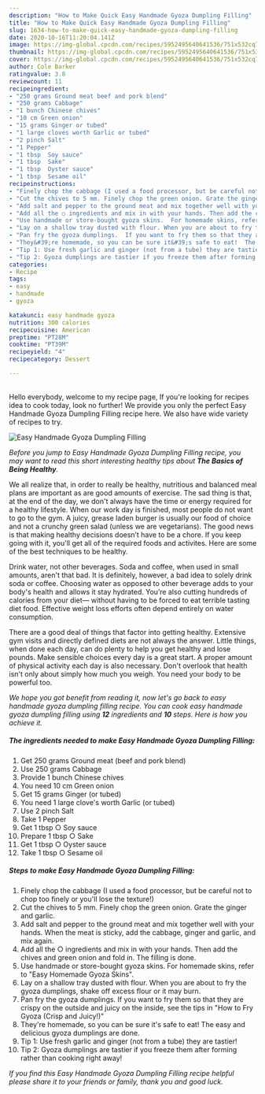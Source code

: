 ```yaml
---
description: "How to Make Quick Easy Handmade Gyoza Dumpling Filling"
title: "How to Make Quick Easy Handmade Gyoza Dumpling Filling"
slug: 1634-how-to-make-quick-easy-handmade-gyoza-dumpling-filling
date: 2020-10-16T11:20:04.141Z
image: https://img-global.cpcdn.com/recipes/5952495640641536/751x532cq70/easy-handmade-gyoza-dumpling-filling-recipe-main-photo.jpg
thumbnail: https://img-global.cpcdn.com/recipes/5952495640641536/751x532cq70/easy-handmade-gyoza-dumpling-filling-recipe-main-photo.jpg
cover: https://img-global.cpcdn.com/recipes/5952495640641536/751x532cq70/easy-handmade-gyoza-dumpling-filling-recipe-main-photo.jpg
author: Cole Barker
ratingvalue: 3.8
reviewcount: 11
recipeingredient:
- "250 grams Ground meat beef and pork blend"
- "250 grams Cabbage"
- "1 bunch Chinese chives"
- "10 cm Green onion"
- "15 grams Ginger or tubed"
- "1 large cloves worth Garlic or tubed"
- "2 pinch Salt"
- "1 Pepper"
- "1 tbsp  Soy sauce"
- "1 tbsp  Sake"
- "1 tbsp  Oyster sauce"
- "1 tbsp  Sesame oil"
recipeinstructions:
- "Finely chop the cabbage (I used a food processor, but be careful not to chop too finely or you&#39;ll lose the texture!)"
- "Cut the chives to 5 mm. Finely chop the green onion. Grate the ginger and garlic."
- "Add salt and pepper to the ground meat and mix together well with your hands. When the meat is sticky, add the cabbage, ginger and garlic, and mix again."
- "Add all the ○ ingredients and mix in with your hands. Then add the chives and green onion and fold in. The filling is done."
- "Use handmade or store-bought gyoza skins.  For homemade skins, refer to &#34;Easy Homemade Gyoza Skins&#34;."
- "Lay on a shallow tray dusted with flour. When you are about to fry the gyoza dumplings, shake off excess flour or it may burn."
- "Pan fry the gyoza dumplings.  If you want to fry them so that they are crispy on the outside and juicy on the inside, see the tips in &#34;How to Fry Gyoza (Crisp and Juicy!)&#34;"
- "They&#39;re homemade, so you can be sure it&#39;s safe to eat!  The easy and delicious gyoza dumplings are done."
- "Tip 1: Use fresh garlic and ginger (not from a tube) they are tastier!"
- "Tip 2: Gyoza dumplings are tastier if you freeze them after forming rather than cooking right away!"
categories:
- Recipe
tags:
- easy
- handmade
- gyoza

katakunci: easy handmade gyoza 
nutrition: 300 calories
recipecuisine: American
preptime: "PT28M"
cooktime: "PT39M"
recipeyield: "4"
recipecategory: Dessert

---
```

<br>
Hello everybody, welcome to my recipe page, If you're looking for recipes idea to cook today, look no further! We provide you only the perfect Easy Handmade Gyoza Dumpling Filling recipe here. We also have wide variety of recipes to try.
<br>


![Easy Handmade Gyoza Dumpling Filling](https://img-global.cpcdn.com/recipes/5952495640641536/751x532cq70/easy-handmade-gyoza-dumpling-filling-recipe-main-photo.jpg)

<i>Before you jump to Easy Handmade Gyoza Dumpling Filling recipe, you may want to read this short interesting healthy tips about <strong>The Basics of Being Healthy</strong>.</i>

We all realize that, in order to really be healthy, nutritious and balanced meal plans are important as are good amounts of exercise. The sad thing is that, at the end of the day, we don't always have the time or energy required for a healthy lifestyle. When our work day is finished, most people do not want to go to the gym. A juicy, grease laden burger is usually our food of choice and not a crunchy green salad (unless we are vegetarians). The good news is that making healthy decisions doesn’t have to be a chore. If you keep going with it, you'll get all of the required foods and activites. Here are some of the best techniques to be healthy.

Drink water, not other beverages. Soda and coffee, when used in small amounts, aren't that bad. It is definitely, however, a bad idea to solely drink soda or coffee. Choosing water as opposed to other beverage adds to your body's health and allows it stay hydrated. You’re also cutting hundreds of calories from your diet— without having to be forced to eat terrible tasting diet food. Effective weight loss efforts often depend entirely on water consumption.

There are a good deal of things that factor into getting healthy. Extensive gym visits and directly defined diets are not always the answer. Little things, when done each day, can do plenty to help you get healthy and lose pounds. Make sensible choices every day is a great start. A proper amount of physical activity each day is also necessary. Don't overlook that health isn't only about simply how much you weigh. You need your body to be powerful too. 


<i>We hope you got benefit from reading it, now let's go back to easy handmade gyoza dumpling filling recipe. You can cook easy handmade gyoza dumpling filling using <strong>12</strong> ingredients and <strong>10</strong> steps. Here is how you achieve it.
</i>

##### The ingredients needed to make Easy Handmade Gyoza Dumpling Filling:

1. Get 250 grams Ground meat (beef and pork blend)
1. Use 250 grams Cabbage
1. Provide 1 bunch Chinese chives
1. You need 10 cm Green onion
1. Get 15 grams Ginger (or tubed)
1. You need 1 large clove&#39;s worth Garlic (or tubed)
1. Use 2 pinch Salt
1. Take 1 Pepper
1. Get 1 tbsp ○ Soy sauce
1. Prepare 1 tbsp ○ Sake
1. Get 1 tbsp ○ Oyster sauce
1. Take 1 tbsp ○ Sesame oil


##### Steps to make Easy Handmade Gyoza Dumpling Filling:

1. Finely chop the cabbage (I used a food processor, but be careful not to chop too finely or you&#39;ll lose the texture!)
1. Cut the chives to 5 mm. Finely chop the green onion. Grate the ginger and garlic.
1. Add salt and pepper to the ground meat and mix together well with your hands. When the meat is sticky, add the cabbage, ginger and garlic, and mix again.
1. Add all the ○ ingredients and mix in with your hands. Then add the chives and green onion and fold in. The filling is done.
1. Use handmade or store-bought gyoza skins.  For homemade skins, refer to &#34;Easy Homemade Gyoza Skins&#34;.
1. Lay on a shallow tray dusted with flour. When you are about to fry the gyoza dumplings, shake off excess flour or it may burn.
1. Pan fry the gyoza dumplings.  If you want to fry them so that they are crispy on the outside and juicy on the inside, see the tips in &#34;How to Fry Gyoza (Crisp and Juicy!)&#34;
1. They&#39;re homemade, so you can be sure it&#39;s safe to eat!  The easy and delicious gyoza dumplings are done.
1. Tip 1: Use fresh garlic and ginger (not from a tube) they are tastier!
1. Tip 2: Gyoza dumplings are tastier if you freeze them after forming rather than cooking right away!


<i>If you find this Easy Handmade Gyoza Dumpling Filling recipe helpful please share it to your friends or family, thank you and good luck.</i>
